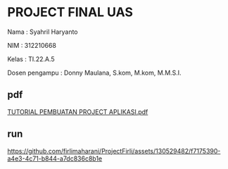 # PROJECT FINAL UAS 

Nama : Syahril Haryanto

NIM : 312210668

Kelas : TI.22.A.5

Dosen pengampu : Donny Maulana, S.kom, M.kom, M.M.S.I.

## pdf

[TUTORIAL PEMBUATAN PROJECT APLIKASI.pdf](https://github.com/firlimaharani/ProjectFirli/files/13914987/TUTORIAL.PEMBUATAN.PROJECT.APLIKASI.pdf)

## run

https://github.com/firlimaharani/ProjectFirli/assets/130529482/f7175390-a4e3-4c71-b844-a7dc836c8b1e


